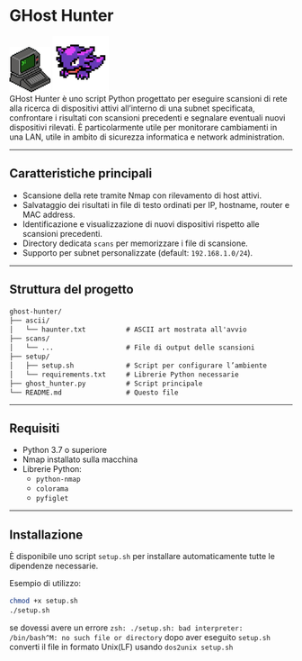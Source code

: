 # GHost Hunter 
<img src="https://github.com/Gigidotexe/Gigidotexe/blob/main/Img/PCPixel.png" height="80"/> <img src="https://github.com/Gigidotexe/Gigidotexe/blob/main/Img/haunter.png" height="100" /><br>
GHost Hunter è uno script Python progettato per eseguire scansioni di rete alla ricerca di dispositivi attivi all’interno di una subnet specificata, confrontare i risultati con scansioni precedenti e segnalare eventuali nuovi dispositivi rilevati. È particolarmente utile per monitorare cambiamenti in una LAN, utile in ambito di sicurezza informatica e network administration.

---

## Caratteristiche principali

- Scansione della rete tramite Nmap con rilevamento di host attivi.
- Salvataggio dei risultati in file di testo ordinati per IP, hostname, router e MAC address.
-  Identificazione e visualizzazione di nuovi dispositivi rispetto alle scansioni precedenti.
- Directory dedicata `scans` per memorizzare i file di scansione.
- Supporto per subnet personalizzate (default: `192.168.1.0/24`).

---

## Struttura del progetto

```text
ghost-hunter/
├── ascii/
│   └── haunter.txt          # ASCII art mostrata all'avvio
├── scans/
│   └── ...                  # File di output delle scansioni
├── setup/
│   ├── setup.sh             # Script per configurare l’ambiente
│   └── requirements.txt     # Librerie Python necessarie
├── ghost_hunter.py          # Script principale
└── README.md                # Questo file
```

---

## Requisiti

- Python 3.7 o superiore
- Nmap installato sulla macchina
- Librerie Python:
  - `python-nmap`
  - `colorama`
  - `pyfiglet`

---

## Installazione

È disponibile uno script `setup.sh` per installare automaticamente tutte le dipendenze necessarie.

Esempio di utilizzo:

```bash
chmod +x setup.sh
./setup.sh
```
se dovessi avere un errore `zsh: ./setup.sh: bad interpreter: /bin/bash^M: no such file or directory` dopo aver eseguito `setup.sh` converti il file in formato Unix(LF) usando `dos2unix setup.sh`
